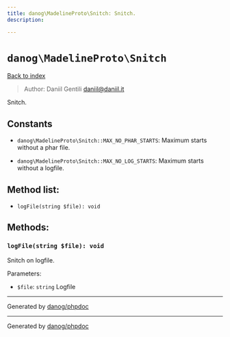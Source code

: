 ```yaml
---
title: danog\MadelineProto\Snitch: Snitch.
description: 

---
```

# `danog\MadelineProto\Snitch`
[Back to index](../../index.md)

> Author: Daniil Gentili <daniil@daniil.it>  
  

Snitch.  




## Constants
* `danog\MadelineProto\Snitch::MAX_NO_PHAR_STARTS`: Maximum starts without a phar file.

* `danog\MadelineProto\Snitch::MAX_NO_LOG_STARTS`: Maximum starts without a logfile.


## Method list:
* `logFile(string $file): void`

## Methods:
### `logFile(string $file): void`

Snitch on logfile.


Parameters:
* `$file`: `string` Logfile  


---
Generated by [danog/phpdoc](https://phpdoc.daniil.it)

---
Generated by [danog/phpdoc](https://phpdoc.daniil.it)
